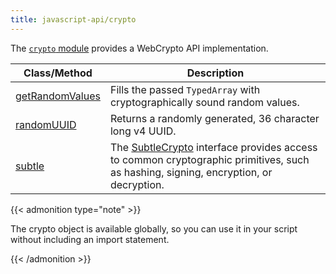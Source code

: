 ```yaml
---
title: javascript-api/crypto
---
```


The [`crypto` module](https://grafana.com/docs/k6/<K6_VERSION>/javascript-api/crypto) provides a WebCrypto API implementation.

| Class/Method                                                                                      | Description                                                                                                                                                                                                        |
| ------------------------------------------------------------------------------------------------- | ------------------------------------------------------------------------------------------------------------------------------------------------------------------------------------------------------------------ |
| [getRandomValues](https://grafana.com/docs/k6/<K6_VERSION>/javascript-api/crypto/getrandomvalues) | Fills the passed `TypedArray` with cryptographically sound random values.                                                                                                                                          |
| [randomUUID](https://grafana.com/docs/k6/<K6_VERSION>/javascript-api/crypto/randomuuid)           | Returns a randomly generated, 36 character long v4 UUID.                                                                                                                                                           |
| [subtle](https://grafana.com/docs/k6/<K6_VERSION>/javascript-api/crypto/subtlecrypto)             | The [SubtleCrypto](https://grafana.com/docs/k6/<K6_VERSION>/javascript-api/crypto/subtlecrypto) interface provides access to common cryptographic primitives, such as hashing, signing, encryption, or decryption. |

{{< admonition type="note" >}}

The crypto object is available globally, so you can use it in your script without including an import statement.

{{< /admonition >}}
